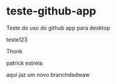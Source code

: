 # teste-github-app
Teste do uso do github app para desktop

teste123 


Thonk


patrick estrela

aqui jaz um novo branchdadwaw